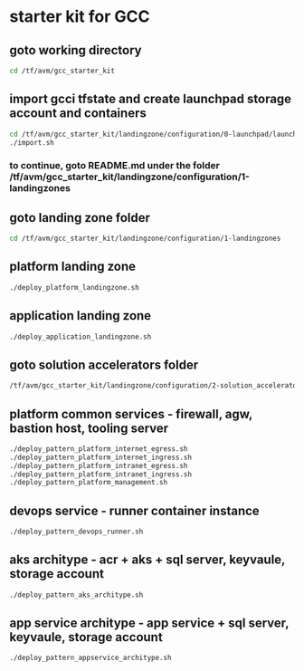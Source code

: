# starter kit for GCC

## goto working directory
```bash
cd /tf/avm/gcc_starter_kit
```

## import gcci tfstate and create launchpad storage account and containers
```bash
cd /tf/avm/gcc_starter_kit/landingzone/configuration/0-launchpad/launchpad
./import.sh
```

### to continue, goto README.md under the folder /tf/avm/gcc_starter_kit/landingzone/configuration/1-landingzones

## goto landing zone folder
```bash
cd /tf/avm/gcc_starter_kit/landingzone/configuration/1-landingzones
```

## platform landing zone
```bash
./deploy_platform_landingzone.sh
```

## application landing zone
```bash
./deploy_application_landingzone.sh
```

## goto solution accelerators folder
```bash
/tf/avm/gcc_starter_kit/landingzone/configuration/2-solution_accelerators
```

## platform common services - firewall, agw, bastion host, tooling server
```bash
./deploy_pattern_platform_internet_egress.sh
./deploy_pattern_platform_internet_ingress.sh
./deploy_pattern_platform_intranet_egress.sh
./deploy_pattern_platform_intranet_ingress.sh
./deploy_pattern_platform_management.sh
```
## devops service - runner container instance
```bash
./deploy_pattern_devops_runner.sh
```
## aks architype - acr + aks + sql server, keyvaule, storage account
```bash
./deploy_pattern_aks_architype.sh
```
## app service architype - app service + sql server, keyvaule, storage account
```bash
./deploy_pattern_appservice_architype.sh
```